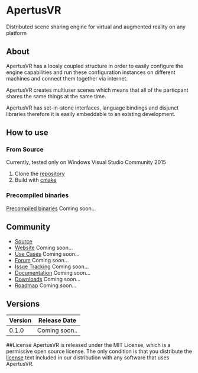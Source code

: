 # ApertusVR
Distributed scene sharing engine for virtual and augmented reality on any platform



## About
ApertusVR has a loosly coupled structure in order to easily configure the
engine capabilities and run these configuration instances on different machines
and connect them together via internet. 

ApertusVR creates multiuser scenes which means that all of the particpant shares
the same things at the same time.

ApertusVR has set-in-stone interfaces, language bindings and disjunct libraries therefore
it is easily embeddable to an existing development.

## How to use
### From Source
Currently, tested only on Windows Visual Studio Community 2015

1. Clone the [repository](https://github.com/MTASZTAKI/ApertusVR)
2. Build with [cmake](https://cmake.org/)


### Precompiled binaries
[Precompiled binaries](http://www.apertusvr.org/downloads/binaries) Coming soon...


## Community
* [Source](https://github.com/MTASZTAKI/ApertusVR)
* [Website](http://www.apertusvr.org) Coming soon...
* [Use Cases](http://www.apertusvr.org/samples) Coming soon...
* [Forum](http://www.apertusvr.org/forum) Coming soon...
* [Issue Tracking](https://github.com/MTASZTAKI/ApertusVR/issues) Coming soon...
* [Documentation](http://www.apertusvr.org/wiki) Coming soon...
* [Downloads](http://www.apertusvr.org/downloads) Coming soon...
* [Roadmap](http://www.apertusvr.org/roadmap) Coming soon...


## Versions
Version | Release Date
------- | ------------
0.1.0   | Coming soon..


##License
ApertusVR is released under the MIT License, which is a permissive open source license. The only condition is that you distribute the [license](https://github.com/MTASZTAKI/ApertusVR/blob/master/LICENSE) text included in our distribution with any software that uses ApertusVR.
